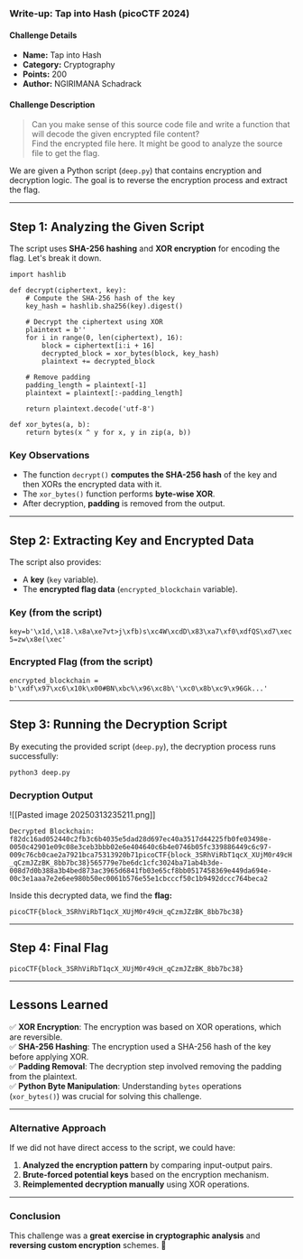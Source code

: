 
### **Write-up: Tap into Hash (picoCTF 2024)**

#### **Challenge Details**

- **Name:** Tap into Hash
- **Category:** Cryptography
- **Points:** 200
- **Author:** NGIRIMANA Schadrack

#### **Challenge Description**

> Can you make sense of this source code file and write a function that will decode the given encrypted file content?  
> Find the encrypted file here. It might be good to analyze the source file to get the flag.

We are given a Python script (`deep.py`) that contains encryption and decryption logic. The goal is to reverse the encryption process and extract the flag.

---

## **Step 1: Analyzing the Given Script**

The script uses **SHA-256 hashing** and **XOR encryption** for encoding the flag. Let's break it down.
```
import hashlib

def decrypt(ciphertext, key):
    # Compute the SHA-256 hash of the key
    key_hash = hashlib.sha256(key).digest()
    
    # Decrypt the ciphertext using XOR
    plaintext = b''
    for i in range(0, len(ciphertext), 16):
        block = ciphertext[i:i + 16]
        decrypted_block = xor_bytes(block, key_hash)
        plaintext += decrypted_block
    
    # Remove padding
    padding_length = plaintext[-1]
    plaintext = plaintext[:-padding_length]
    
    return plaintext.decode('utf-8')

def xor_bytes(a, b):
    return bytes(x ^ y for x, y in zip(a, b))

```

### **Key Observations**

- The function `decrypt()` **computes the SHA-256 hash** of the key and then XORs the encrypted data with it.
- The `xor_bytes()` function performs **byte-wise XOR**.
- After decryption, **padding** is removed from the output.

---

## **Step 2: Extracting Key and Encrypted Data**

The script also provides:

- A **key** (`key` variable).
- The **encrypted flag data** (`encrypted_blockchain` variable).

### **Key (from the script)**


`key=b'\x1d,\x18.\x8a\xe7vt>j\xfb)s\xc4W\xcdD\x83\xa7\xf0\xdfQS\xd7\xec5=zw\x8e(\xec'`

### **Encrypted Flag (from the script)**

`encrypted_blockchain = b'\xdf\x97\xc6\x10k\x00#BN\xbc%\x96\xc8b\'\xc0\x8b\xc9\x96Gk...'`

---

## **Step 3: Running the Decryption Script**

By executing the provided script (`deep.py`), the decryption process runs successfully:


`python3 deep.py`

### **Decryption Output**
![[Pasted image 20250313235211.png]]

`Decrypted Blockchain: f82dc16ad052440c2fb3c6b4035e5dad28d697ec40a3517d44225fb0fe03498e-0050c42901e09c08e3ceb3bbb02e6e404640c6b4e0746b05fc339886449c6c97-009c76cb0cae2a7921bca75313920b71picoCTF{block_3SRhViRbT1qcX_XUjM0r49cH_qCzmJZzBK_8bb7bc38}565779e7be6dc1cfc3024ba71ab4b3de-008d7d0b388a3b4bed873ac3965d6841fb03e65cf8bb0517458369e449da694e-00c3e1aaa7e2e6ee980b50ec0061b576e55e1cbcccf50c1b9492dccc764beca2`

Inside this decrypted data, we find the **flag:**


`picoCTF{block_3SRhViRbT1qcX_XUjM0r49cH_qCzmJZzBK_8bb7bc38}`

---

## **Step 4: Final Flag**


`picoCTF{block_3SRhViRbT1qcX_XUjM0r49cH_qCzmJZzBK_8bb7bc38}`

---

## **Lessons Learned**

✅ **XOR Encryption**: The encryption was based on XOR operations, which are reversible.  
✅ **SHA-256 Hashing**: The encryption used a SHA-256 hash of the key before applying XOR.  
✅ **Padding Removal**: The decryption step involved removing the padding from the plaintext.  
✅ **Python Byte Manipulation**: Understanding `bytes` operations (`xor_bytes()`) was crucial for solving this challenge.

---

### **Alternative Approach**

If we did not have direct access to the script, we could have:

1. **Analyzed the encryption pattern** by comparing input-output pairs.
2. **Brute-forced potential keys** based on the encryption mechanism.
3. **Reimplemented decryption manually** using XOR operations.

---

### **Conclusion**

This challenge was a **great exercise in cryptographic analysis** and **reversing custom encryption** schemes. 🚀